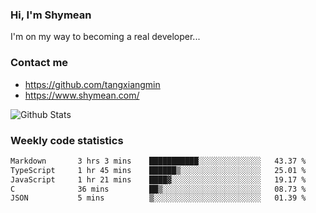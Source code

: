 ### Hi, I'm Shymean

I'm on my way to becoming a real developer...

### Contact me

- <https://github.com/tangxiangmin>
- <https://www.shymean.com/>

![Github Stats](https://github-readme-stats.vercel.app/api?username=tangxiangmin&show_icons=true&theme=dark)


###  Weekly code statistics

<!--START_SECTION:waka-->

```txt
Markdown       3 hrs 3 mins    ███████████░░░░░░░░░░░░░░   43.37 %
TypeScript     1 hr 45 mins    ██████▒░░░░░░░░░░░░░░░░░░   25.01 %
JavaScript     1 hr 21 mins    ████▓░░░░░░░░░░░░░░░░░░░░   19.17 %
C              36 mins         ██▒░░░░░░░░░░░░░░░░░░░░░░   08.73 %
JSON           5 mins          ▒░░░░░░░░░░░░░░░░░░░░░░░░   01.39 %
```

<!--END_SECTION:waka-->